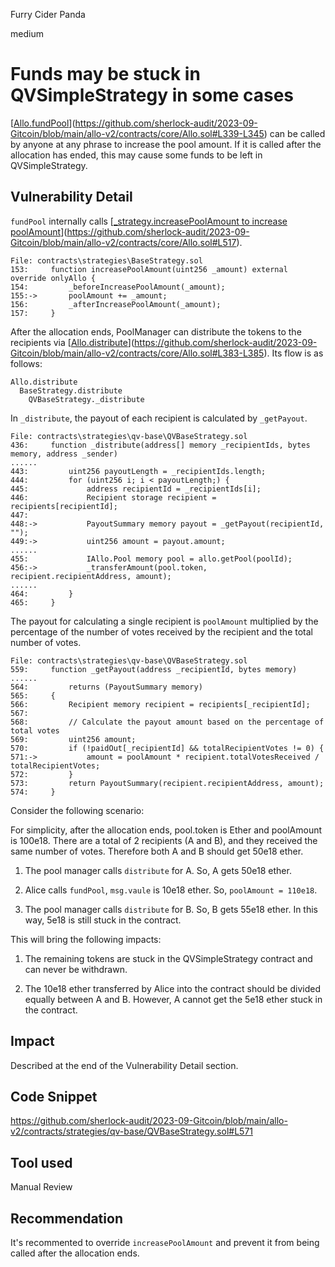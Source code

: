 Furry Cider Panda

medium

# Funds may be stuck in QVSimpleStrategy in some cases

[[Allo.fundPool](https://github.com/sherlock-audit/2023-09-Gitcoin/blob/main/allo-v2/contracts/core/Allo.sol#L339-L345)](https://github.com/sherlock-audit/2023-09-Gitcoin/blob/main/allo-v2/contracts/core/Allo.sol#L339-L345) can be called by anyone at any phrase to increase the pool amount. If it is called after the allocation has ended, this may cause some funds to be left in QVSimpleStrategy.

## Vulnerability Detail

`fundPool` internally calls [[_strategy.increasePoolAmount to increase poolAmount](https://github.com/sherlock-audit/2023-09-Gitcoin/blob/main/allo-v2/contracts/core/Allo.sol#L517)](https://github.com/sherlock-audit/2023-09-Gitcoin/blob/main/allo-v2/contracts/core/Allo.sol#L517).

```solidity
File: contracts\strategies\BaseStrategy.sol
153:     function increasePoolAmount(uint256 _amount) external override onlyAllo {
154:         _beforeIncreasePoolAmount(_amount);
155:->       poolAmount += _amount;
156:         _afterIncreasePoolAmount(_amount);
157:     }
```

After the allocation ends, PoolManager can distribute the tokens to the recipients via [[Allo.distribute](https://github.com/sherlock-audit/2023-09-Gitcoin/blob/main/allo-v2/contracts/core/Allo.sol#L383-L385)](https://github.com/sherlock-audit/2023-09-Gitcoin/blob/main/allo-v2/contracts/core/Allo.sol#L383-L385). Its flow is as follows:

```flow
Allo.distribute
  BaseStrategy.distribute
    QVBaseStrategy._distribute
```

In `_distribute`, the payout of each recipient is calculated by `_getPayout`.

```solidity
File: contracts\strategies\qv-base\QVBaseStrategy.sol
436:     function _distribute(address[] memory _recipientIds, bytes memory, address _sender)
......
443:         uint256 payoutLength = _recipientIds.length;
444:         for (uint256 i; i < payoutLength;) {
445:             address recipientId = _recipientIds[i];
446:             Recipient storage recipient = recipients[recipientId];
447: 
448:->           PayoutSummary memory payout = _getPayout(recipientId, "");
449:->           uint256 amount = payout.amount;
......
455:             IAllo.Pool memory pool = allo.getPool(poolId);
456:->           _transferAmount(pool.token, recipient.recipientAddress, amount);
......
464:         }
465:     }
```

The payout for calculating a single recipient is `poolAmount` multiplied by the percentage of the number of votes received by the recipient and the total number of votes.

```solidity
File: contracts\strategies\qv-base\QVBaseStrategy.sol
559:     function _getPayout(address _recipientId, bytes memory)
......
564:         returns (PayoutSummary memory)
565:     {
566:         Recipient memory recipient = recipients[_recipientId];
567: 
568:         // Calculate the payout amount based on the percentage of total votes
569:         uint256 amount;
570:         if (!paidOut[_recipientId] && totalRecipientVotes != 0) {
571:->           amount = poolAmount * recipient.totalVotesReceived / totalRecipientVotes;
572:         }
573:         return PayoutSummary(recipient.recipientAddress, amount);
574:     }
```

Consider the following scenario:

For simplicity, after the allocation ends, pool.token is Ether and poolAmount is 100e18. There are a total of 2 recipients (A and B), and they received the same number of votes. Therefore both A and B should get 50e18 ether.

1. The pool manager calls `distribute` for A. So, A gets 50e18 ether.

2. Alice calls `fundPool`, `msg.vaule` is 10e18 ether. So, `poolAmount = 110e18`.

3. The pool manager calls `distribute` for B. So, B gets 55e18 ether. In this way, 5e18 is still stuck in the contract.

This will bring the following impacts:

1. The remaining tokens are stuck in the QVSimpleStrategy contract and can never be withdrawn.

2. The 10e18 ether transferred by Alice into the contract should be divided equally between A and B. However, A cannot get the 5e18 ether stuck in the contract.

## Impact

Described at the end of the Vulnerability Detail section.

## Code Snippet

https://github.com/sherlock-audit/2023-09-Gitcoin/blob/main/allo-v2/contracts/strategies/qv-base/QVBaseStrategy.sol#L571

## Tool used

Manual Review

## Recommendation

It's recommented to override `increasePoolAmount` and prevent it from being called after the allocation ends.